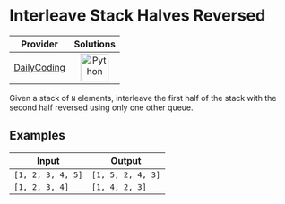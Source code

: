 # Interleave Stack Halves Reversed

<!-- INFO TABLE BEGIN -->

| Provider                                              | Solutions                                                                                                                                        |
| :---------------------------------------------------: | :----------------------------------------------------------------------------------------------------------------------------------------------: |
| [DailyCoding](../../../docs/providers/DailyCoding.md) | [<img src="https://res.cloudinary.com/rascaltwo/image/upload/v1631924087/python_xzdlti.svg" alt="Python" title="Python" width="50" />](solve.py) |

<!-- INFO TABLE END -->

Given a stack of `N` elements, interleave the first half of the stack with the second half reversed using only one other queue.

## Examples

| Input             | Output            |
| ----------------- | ----------------- |
| `[1, 2, 3, 4, 5]` | `[1, 5, 2, 4, 3]` |
| `[1, 2, 3, 4]`    | `[1, 4, 2, 3]`    |
